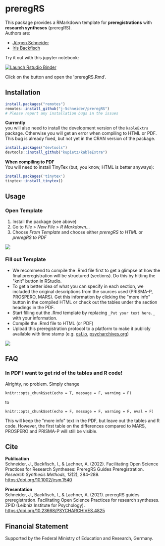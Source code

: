 # preregRS

This package provides a RMarkdown template for __preregistrations__ with __research syntheses__ (preregRS).  
Authors are:

* [Jürgen Schneider](https://orcid.org/0000-0002-3772-4198)
* [Iris Backfisch](https://orcid.org/0000-0002-1363-9888)

Try it out with this jupyter notebook:  
<!-- badges: start -->
  [![Launch Rstudio Binder](http://mybinder.org/badge_logo.svg)](https://mybinder.org/v2/gh/j-5chneider/preregRS-jupyter/main?urlpath=rstudio)
  <!-- badges: end -->
Click on the button and open the 'preregRS.Rmd'.

## Installation

```r
install.packages("remotes")
remotes::install_github("j-5chneider/preregRS")
# Please report any installation bugs in the issues
```

__Currently__  
you will also need to install the development version of the `kableExtra` package. Otherwise you will get an error when compiling to HTML or PDF. This bug is already fixed, but not yet in the CRAN version of the package.
```r
install.packages("devtools")
devtools::install_github("kupietz/kableExtra")
```

__When compiling to PDF__  
You will need to install TinyTex (but, you know, HTML is better anyways):
```r
install.packages('tinytex')
tinytex::install_tinytex()
```

## Usage

### Open Template

1. Install the package (see above)
2. Go to _File_ > _New File_ > _R Markdown..._
3. Choose _From Template_ and choose either _preregRS to HTML_ or _preregRS to PDF_

![](https://i.imgur.com/jlfUY6J.gif)

### Fill out Template

* We recommend to compile the .Rmd file first to get a glimpse at how the final preregistration will be structured (sections). Do this by hitting the "knit" button in RStudio.
* To get a better idea of what you can specify in each section, we included the original descriptions from the sources used (PRISMA-P, PROSPERO, MARS). Get this information by clicking the "more info" button in the compiled HTML or check out the tables under the section headings in the PDF.
* Start filling out the .Rmd template by replacing `_Put your text here._` with your information.
* Compile the .Rmd file to HTML (or PDF)
* Upload this preregistration protocol to a platform to make it publicly available with time stamp (e.g. [osf.io](https://osf.io/), [psycharchives.org](https://www.psycharchives.org/))

![](https://i.imgur.com/LgkJ4Rw.gif)



## FAQ
### In PDF I want to get rid of the tables and R code!

Alrighty, no problem. Simply change 
```{r}
knitr::opts_chunk$set(echo = T, message = F, warning = F)
```
to
```{r}
knitr::opts_chunk$set(echo = F, message = F, warning = F, eval = F)
```

This will keep the "more info" text in the PDF, but leave out the tables and R code. However, the first table on the differences compared to MARS, PROSPERO and PRISMA-P will still be visible.


## Cite
__Publication__  
Schneider, J., Backfisch, I., & Lachner, A. (2022). Facilitating Open Science Practices for Research Syntheses: PreregRS Guides Preregistration. _Research Synthesis Methods, 13_(2), 284–289. https://doi.org/10.1002/jrsm.1540
 
  
__Presentation__   
Schneider, J., Backfisch, I., & Lachner, A. (2021). preregRS guides preregistration. Facilitating Open Science Practices for research syntheses. ZPID (Leibniz Institute for Psychology). https://doi.org/10.23668/PSYCHARCHIVES.4825


## Financial Statement
Supported by the Federal Ministry of Education and Research, Germany.
